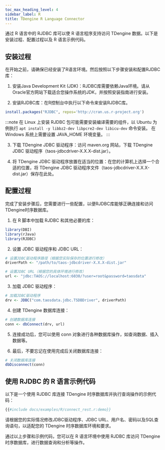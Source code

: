```yaml
---
toc_max_heading_level: 4
sidebar_label: R
title: TDengine R Language Connector
---
```


通过 R 语言中的 RJDBC 库可以使 R 语言程序支持访问 TDengine 数据。以下是安装过程、配置过程以及 R 语言示例代码。

## 安装过程

在开始之前，请确保已经安装了R语言环境。然后按照以下步骤安装和配置RJDBC库：

1. 安装Java Development Kit (JDK)：RJDBC库需要依赖Java环境。请从Oracle官方网站下载适合您操作系统的JDK，并按照安装指南进行安装。

2. 安装RJDBC库：在R控制台中执行以下命令来安装RJDBC库。

```r
install.packages("RJDBC", repos='http://cran.us.r-project.org')
```

:::note
在 Linux 上安装 RJDBC 包可能需要安装编译需要的组件，以 Ubuntu 为例执行 `apt install -y libbz2-dev libpcre2-dev libicu-dev` 命令安装。
在 Windows 系统上需要设置 JAVA_HOME 环境变量。
:::

3. 下载 TDengine JDBC 驱动程序：访问 maven.org 网站，下载 TDengine JDBC 驱动程序（taos-jdbcdriver-X.X.X-dist.jar）。

4. 将 TDengine JDBC 驱动程序放置在适当的位置：在您的计算机上选择一个合适的位置，将 TDengine JDBC 驱动程序文件（taos-jdbcdriver-X.X.X-dist.jar）保存在此处。

## 配置过程

完成了安装步骤后，您需要进行一些配置，以便RJDBC库能够正确连接和访问TDengine时序数据库。

1. 在 R 脚本中加载 RJDBC 和其他必要的库：

```r
library(DBI)
library(rJava)
library(RJDBC)
```

2. 设置 JDBC 驱动程序和 JDBC URL：

```r
# 设置JDBC驱动程序路径（根据您实际保存的位置进行修改）
driverPath <- "/path/to/taos-jdbcdriver-X.X.X-dist.jar"

# 设置JDBC URL（根据您的具体环境进行修改）
url <- "jdbc:TAOS://localhost:6030/?user=root&password=taosdata"
```

3. 加载 JDBC 驱动程序：

```r
# 加载JDBC驱动程序
drv <- JDBC("com.taosdata.jdbc.TSDBDriver", driverPath)
```

4. 创建 TDengine 数据库连接：

```r
# 创建数据库连接
conn <- dbConnect(drv, url)
```

5. 连接成功后，您可以使用 conn 对象进行各种数据库操作，如查询数据、插入数据等。

6. 最后，不要忘记在使用完成后关闭数据库连接：

```r
# 关闭数据库连接
dbDisconnect(conn)
```

## 使用 RJDBC 的 R 语言示例代码

以下是一个使用 RJDBC 库连接 TDengine 时序数据库并执行查询操作的示例代码：

```r
{{#include docs/examples/R/connect_rest.r:demo}}
```

请根据您的实际情况修改JDBC驱动程序、JDBC URL、用户名、密码以及SQL查询语句，以适配您的 TDengine 时序数据库环境和要求。

通过以上步骤和示例代码，您可以在 R 语言环境中使用 RJDBC 库访问 TDengine 时序数据库，进行数据查询和分析等操作。
